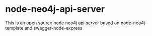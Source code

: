 node-neo4j-api-server
=====================

This is an open source node neo4j api server based on node-neo4j-template and swagger-node-express
